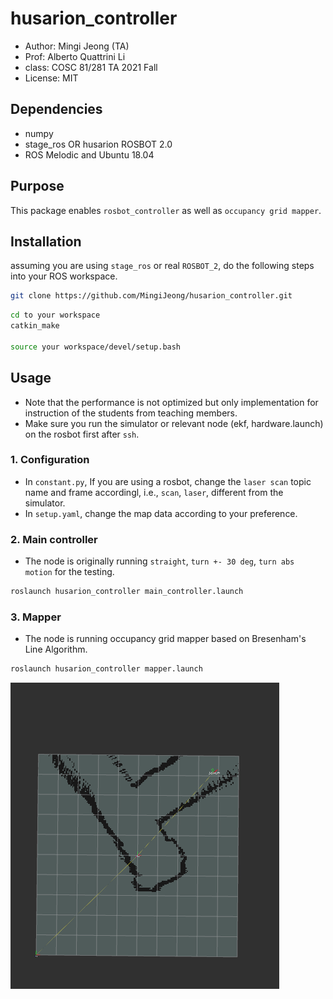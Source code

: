 # husarion_controller

* Author: Mingi Jeong (TA)
* Prof: Alberto Quattrini Li
* class: COSC 81/281 TA 2021 Fall
* License: MIT

## Dependencies
* numpy
* stage_ros OR husarion ROSBOT 2.0
* ROS Melodic and Ubuntu 18.04

## Purpose
This package enables ```rosbot_controller``` as well as ```occupancy grid mapper```.


## Installation
assuming you are using ```stage_ros``` or real ```ROSBOT_2```,
do the following steps into your ROS workspace.

```bash
git clone https://github.com/MingiJeong/husarion_controller.git
```

```bash
cd to your workspace
catkin_make

source your workspace/devel/setup.bash
```

## Usage

* Note that the performance is not optimized but only implementation for instruction of the students from teaching members.
* Make sure you run the simulator or relevant node (ekf, hardware.launch) on the rosbot first after ```ssh```. 

### 1. Configuration
* In ```constant.py```, If you are using a rosbot, change the ``laser scan`` topic name and frame accordingl, i.e., ```scan```, ```laser```, different from the simulator.
* In ```setup.yaml```, change the map data according to your preference. 


### 2. Main controller
* The node is originally running ``straight``, ``turn +- 30 deg``, ``turn abs motion`` for the testing.

```bash
roslaunch husarion_controller main_controller.launch
```

### 3. Mapper
* The node is running occupancy grid mapper based on Bresenham's Line Algorithm.

```bash
roslaunch husarion_controller mapper.launch
```

![screenshot](/images/screenshot.png)
